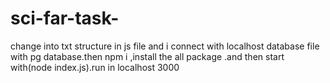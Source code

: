 # sci-far-task-


change into txt  structure in js file and i connect with localhost database file with pg database.then npm i ,install the all package .and then start with(node index.js).run in localhost 3000 
